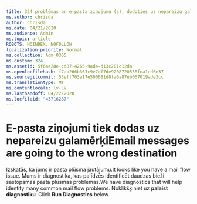 ```yaml
---
title: 324 problēmas ar e-pasta ziņojumu (s), dodoties uz nepareizu galamērķi
ms.author: chrisda
author: chrisda
ms.date: 04/21/2020
ms.audience: Admin
ms.topic: article
ROBOTS: NOINDEX, NOFOLLOW
localization_priority: Normal
ms.collection: Adm_O365
ms.custom: 324
ms.assetid: 5f6ae28e-cd87-4265-9ad4-d13c201c12da
ms.openlocfilehash: f7ab266b363c9e7df7de9208720558fea1ed6e37
ms.sourcegitcommit: 55eff703a17e500681d8fa6a87eb067019ade3cc
ms.translationtype: MT
ms.contentlocale: lv-LV
ms.lasthandoff: 04/22/2020
ms.locfileid: "43716287"
---
```

# <a name="email-messages-are-going-to-the-wrong-destination"></a><span data-ttu-id="179ac-102">E-pasta ziņojumi tiek dodas uz nepareizu galamērķi</span><span class="sxs-lookup"><span data-stu-id="179ac-102">Email messages are going to the wrong destination</span></span>

<span data-ttu-id="179ac-103">Izskatās, ka jums ir pasta plūsma jautājumu.</span><span class="sxs-lookup"><span data-stu-id="179ac-103">It looks like you have a mail flow issue.</span></span> <span data-ttu-id="179ac-104">Mums ir diagnostika, kas palīdzēs identificēt daudzas bieži sastopamas pasta plūsmas problēmas.</span><span class="sxs-lookup"><span data-stu-id="179ac-104">We have diagnostics that will help identify many common mail flow problems.</span></span> <span data-ttu-id="179ac-105">Noklikšķiniet uz **palaist diagnostiku** .</span><span class="sxs-lookup"><span data-stu-id="179ac-105">Click **Run Diagnostics** below.</span></span>
